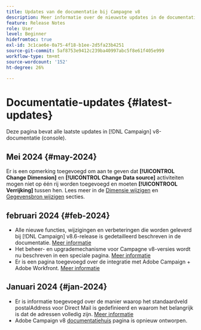 ```yaml
---
title: Updates van de documentatie bij Campagne v8
description: Meer informatie over de nieuwste updates in de documentatie over Campagne v8
feature: Release Notes
role: User
level: Beginner
hidefromtoc: true
exl-id: 3c1cae6e-0a75-4f18-b1ee-2d5fa23b4251
source-git-commit: 5af8753e9412c239ba40997abc5f8e61f405e999
workflow-type: tm+mt
source-wordcount: '152'
ht-degree: 26%

---
```


# Documentatie-updates {#latest-updates}

Deze pagina bevat alle laatste updates in [!DNL Campaign] v8-documentatie (console).

## Mei 2024 {#may-2024}

Er is een opmerking toegevoegd om aan te geven dat **[!UICONTROL Change Dimension]** en **[!UICONTROL Change Data source]** activiteiten mogen niet op één rij worden toegevoegd en moeten **[!UICONTROOL Verrijking]** tussen hen. Lees meer in de [Dimensie wijzigen](../../automation/workflow/change-dimension.md) en [Gegevensbron wijzigen](../../automation/workflow/change-data-source.md) secties.

## februari 2024 {#feb-2024}

* Alle nieuwe functies, wijzigingen en verbeteringen die worden geleverd bij [!DNL Campaign] v8.6-release is gedetailleerd beschreven in de documentatie. [Meer informatie](release-notes.md)
* Het beheer- en upgrademechanisme voor Campagne v8-versies wordt nu beschreven in een speciale pagina. [Meer informatie](upgrades.md)
* Er is een pagina toegevoegd over de integratie met Adobe Campaign + Adobe Workfront. [Meer informatie](../connect/ac-workfront.md)

## Januari 2024 {#jan-2024}

* Er is informatie toegevoegd over de manier waarop het standaardveld postalAddress voor Direct Mail is gedefinieerd en waarom het belangrijk is dat de adressen volledig zijn. [Meer informatie](../send/direct-mail.md)
* Adobe Campaign v8 [documentatiehuis](../campaign-home.md) pagina is opnieuw ontworpen.

